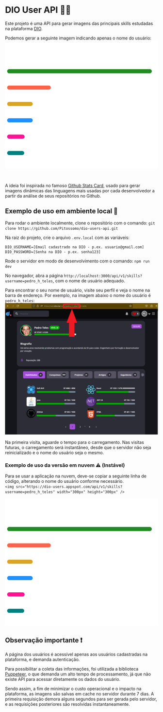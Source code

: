 # DIO User API 🐱‍🐉

Este projeto é uma API para gerar imagens das principais skills estudadas na plataforma [DIO](https://web.dio.me).

Podemos gerar a seguinte imagem indicando apenas o nome do usuário:  
![Imagem com exemplo de Skills](/public/skills-example.svg)

<br />

A ideia foi inspirada no famoso [Github Stats Card](https://github.com/anuraghazra/github-readme-stats), usado para gerar imagens dinâmicas das linguagens mais usadas por cada desenvolvedor a partir da análise de seus repositórios no Github.

## Exemplo de uso em ambiente local 🏡

Para rodar o ambiente localmente, clone o repositório com o comando:
`git clone https://github.com/Pitossomo/dio-users-api.git`

Na raiz do projeto, crie o arquivo `.env.local` com as variáveis:

```
DIO_USERNAME=[Email cadastrado na DIO - p.ex. usuario@gmail.com]
DIO_PASSWORD=[Senha na DIO - p.ex. senha123]
```

Rode o servidor em modo de desenvolvimento com o comando:
`npm run dev`

No navegador, abra a página `http://localhost:3000/api/v1/skills?username=pedro_h_teles`, com o nome de usuário adequado.

Para encontrar o seu nome de usuário, visite seu perfil e veja o nome na barra de endereço. Por exemplo, na imagem abaixo o nome do usuário é `pedro_h_teles`:
![Captura de tela do perfil](/public/skills-example2.png)

Na primeira visita, aguarde o tempo para o carregamento. Nas visitas futuras, o carregamento será instantâneo, desde que o servidor não seja reinicializado e o nome do usuário seja o mesmo.

### Exemplo de uso da versão em nuvem ⚠ (Instável)

Para se usar a aplicação na nuvem, deve-se copiar a seguinte linha de código, alterando o nome do usuário conforme necessário.  
`<img src="https://dio-users.appspot.com/api/v1/skills?username=pedro_h_teles" width="300px" height="300px" />`

![Imagem com exemplo de Skills](/public/skills-example.svg)

## Observação importante ❗

A página dos usuários é acessível apenas aos usuários cadastradas na plataforma, e demanda autenticação.

Para possibilitar a coleta das informações, foi utilizada a biblioteca [Puppeteer](https://pptr.dev/), o que demanda um alto tempo de processamento, já que não existe API para acessar diretamente os dados do usuário.

Sendo assim, a fim de minimizar o custo operacional e o impacto na plataforma, as imagens são salvas em cache no servidor durante 7 dias. A primeira requisição demora alguns segundos para ser gerada pelo servidor, e as requisições posteriores são resolvidas instantaneamente.
